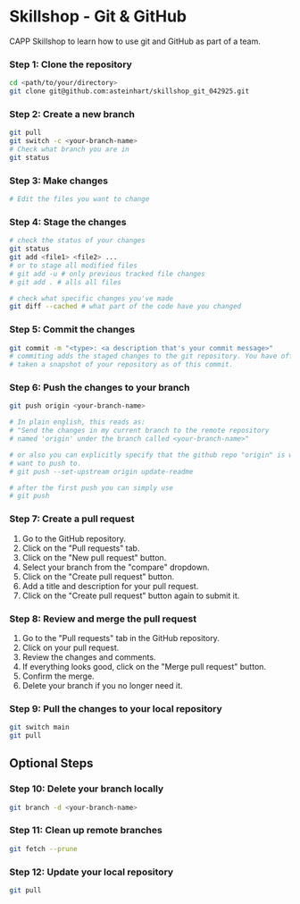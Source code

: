 # Skillshop - Git & GitHub
CAPP Skillshop to learn how to use git and GitHub as part of a team.

### Step 1: Clone the repository
```bash
cd <path/to/your/directory>
git clone git@github.com:asteinhart/skillshop_git_042925.git
```

### Step 2: Create a new branch
```bash
git pull
git switch -c <your-branch-name>
# Check what branch you are in
git status
```

### Step 3: Make changes
```bash
# Edit the files you want to change
```
### Step 4: Stage the changes
```bash
# check the status of your changes
git status
git add <file1> <file2> ...
# or to stage all modified files
# git add -u # only previous tracked file changes
# git add . # alls all files

# check what specific changes you've made
git diff --cached # what part of the code have you changed 
```

### Step 5: Commit the changes
```bash
git commit -m "<type>: <a description that's your commit message>"
# commiting adds the staged changes to the git repository. You have officially
# taken a snapshot of your repository as of this commit.
```
### Step 6: Push the changes to your branch
```bash
git push origin <your-branch-name>

# In plain english, this reads as:
# "Send the changes in my current branch to the remote repository
# named 'origin' under the branch called <your-branch-name>"

# or also you can explicitly specify that the github repo "origin" is where you
# want to push to. 
# git push --set-upstream origin update-readme

# after the first push you can simply use
# git push
```

### Step 7: Create a pull request
1. Go to the GitHub repository.
2. Click on the "Pull requests" tab.
3. Click on the "New pull request" button.
4. Select your branch from the "compare" dropdown.
5. Click on the "Create pull request" button.
6. Add a title and description for your pull request.
7. Click on the "Create pull request" button again to submit it.

### Step 8: Review and merge the pull request
1. Go to the "Pull requests" tab in the GitHub repository.
2. Click on your pull request.
3. Review the changes and comments.
4. If everything looks good, click on the "Merge pull request" button.
5. Confirm the merge.
6. Delete your branch if you no longer need it.

### Step 9: Pull the changes to your local repository
```bash
git switch main
git pull
```

## Optional Steps
### Step 10: Delete your branch locally
```bash
git branch -d <your-branch-name>
```
### Step 11: Clean up remote branches
```bash
git fetch --prune
```
### Step 12: Update your local repository
```bash
git pull
```
